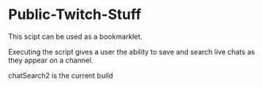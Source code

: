 # Public-Twitch-Stuff

This scipt can be used as a bookmarklet. 

Executing the script gives a user the ability to save and search live chats as they appear on a channel.

chatSearch2 is the current build
